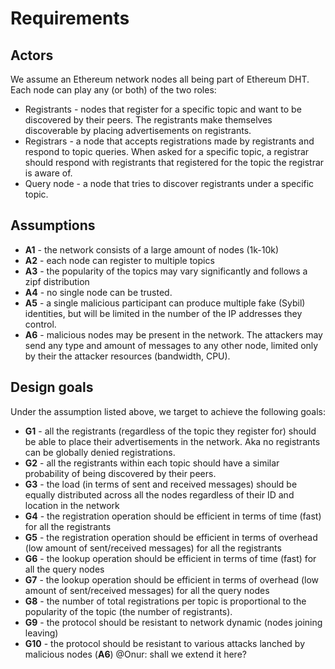 # Requirements

## Actors
We assume an Ethereum network nodes all being part of Ethereum DHT. Each node can play any (or both) of the two roles: 
* Registrants - nodes that register for a specific topic and want to be discovered by their peers. The registrants make themselves discoverable by placing advertisements on registrants. 
* Registrars - a node that accepts registrations made by registrants and respond to topic queries. When asked for a specific topic, a registrar should respond with registrants that registered for the topic the registrar is aware of. 
* Query node - a node that tries to discover registrants under a specific topic. 

## Assumptions
* **A1** - the network consists of a large amount of nodes (1k-10k)
* **A2** - each node can register to multiple topics
* **A3** - the popularity of the topics may vary significantly and follows a zipf distribution
* **A4** - no single node can be trusted.
* **A5** - a single malicious participant can produce multiple fake (Sybil) identities, but will be limited in the number of the IP addresses they control. 
* **A6** - malicious nodes may be present in the network. The attackers may send any type and amount of messages to any other node, limited only by their the attacker resources (bandwidth, CPU). 


## Design goals
Under the assumption listed above, we target to achieve the following goals:
* **G1** - all the registrants (regardless of the topic they register for) should be able to place their advertisements in the network. Aka no registrants can be globally denied registrations.
* **G2** - all the registrants within each topic should have a similar probability of being discovered by their peers. 
* **G3** - the load (in terms of sent and received messages) should be equally distributed across all the nodes regardless of their ID and location in the network
* **G4** - the registration operation should be efficient in terms of time (fast) for all the registrants
* **G5** - the registration operation should be efficient in terms of overhead (low amount of sent/received messages) for all the registrants
* **G6** - the lookup operation should be efficient in terms of time (fast) for all the query nodes
* **G7** - the lookup operation should be efficient in terms of overhead (low amount of sent/received messages) for all the query nodes
* **G8** - the number of total registrations per topic is proportional to the popularity of the topic (the number of registrants).
* **G9** - the protocol should be resistant to network dynamic (nodes joining leaving)
* **G10** - the protocol should be resistant to various attacks lanched by malicious nodes (**A6**) @Onur: shall we extend it here?
